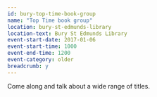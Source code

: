 ```yaml
---
id: bury-top-time-book-group
name: "Top Time book group"
location: bury-st-edmunds-library
location-text: Bury St Edmunds Library
event-start-date: 2017-01-06
event-start-time: 1000
event-end-time: 1200
event-category: older
breadcrumb: y
---
```


Come along and talk about a wide range of titles.
